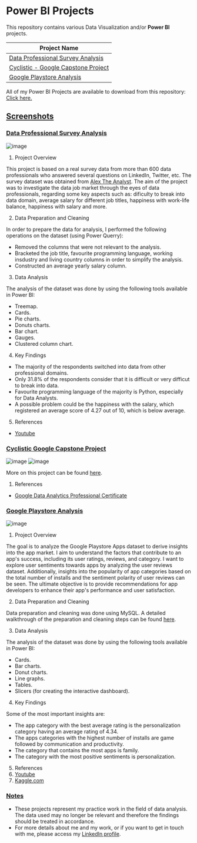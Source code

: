   # Power BI Projects

This repository contains various Data Visualization and/or **Power BI** projects.

|Project Name|
|------------|
|[Data Professional Survey Analysis](#data-professional-survey-analysis)|
|[Cyclistic - Google Capstone Project](#cyclistic-google-capstone-project)|
|[Google Playstore Analysis](#google-playstore-analysis)|

All of my Power BI Projects are available to download from this repository: [<ins>Click here</ins>.]()

  ## <ins>Screenshots</ins>

  ### <ins>Data Professional Survey Analysis</ins>

![image](https://github.com/AlexPraporgescu/Power-BI-Projects/assets/158141333/22edd272-82b3-4f3f-b75c-38df2a6c6939)

1. Project Overview

This project is based on a real survey data from more than 600 data professionals who answered several questions on LinkedIn, Twitter, etc. The survey dataset was obtained from [Alex The Analyst](https://www.youtube.com/@AlexTheAnalyst).
The aim of the project was to investigate the data job market through the eyes of data professionals, regarding some key aspects such as: dificulty to break into data domain, average salary for different job titles, happiness with work-life balance,
happiness with salary and more.

2. Data Preparation and Cleaning

In order to prepare the data for analysis, I performed the following operations on the dataset (using Power Querry):
 - Removed the columns that were not relevant to the analysis.
 - Bracketed the job title, favourite programming language, working insdustry and living country columns in order to simplify the analysis.
 - Constructed an average yearly salary column.

3. Data Analysis

The analysis of the dataset was done by using the following tools available in Power BI:
 - Treemap.
 - Cards.
 - Pie charts.
 - Donuts charts.
 - Bar chart.
 - Gauges.
 - Clustered column chart.

4. Key Findings

 - The majority of the respondents switched into data from other professional domains.
 - Only 31.8% of the respondents consider that it is difficult or very difficut to break into data.
 - Favourite programming language of the majority is Python, especially for Data Analysts.
 - A possible problem could be the happiness with the salary, which registered an average score of 4.27 out of 10, which is below average.

5. References
 - [Youtube](https://www.youtube.com/)

  ### <ins>Cyclistic Google Capstone Project</ins>

![image](https://github.com/AlexPraporgescu/SQL-Power-BI-Google-Capstone-Project/assets/158141333/7cc2205f-6f42-4a39-a439-7271150b21e9) ![image](https://github.com/AlexPraporgescu/SQL-Power-BI-Google-Capstone-Project/assets/158141333/c60c7780-e175-4374-9018-5929bada35f8)

More on this project can be found [here](https://github.com/AlexPraporgescu/SQL-Power-BI-Google-Capstone-Project).

1. References
  
 - [Google Data Analytics Professional Certificate](https://www.coursera.org/professional-certificates/google-data-analytics?)

  ### <ins>Google Playstore Analysis</ins>

![image](https://github.com/AlexPraporgescu/Power-BI-Projects/assets/158141333/e574f4c7-27be-449e-b698-6ae10f5dcb49)

1. Project Overview

The goal is to analyze the Google Playstore Apps dataset to derive insights into the app market.
I aim to understand the factors that contribute to an app's success, including its user ratings, reviews, and category.
I want to explore user sentiments towards apps by analyzing the user reviews dataset.
Additionally, insights into the popularity of app categories based on the total number of installs and the sentiment polarity of user reviews can be seen.
The ultimate objective is to provide recommendations for app developers to enhance their app's performance and user satisfaction.

2. Data Preparation and Cleaning

Data preparation and cleaning was done using MySQL. A detailed walkthrough of the preparation and cleaning steps can be found [here]([++++++++++++](https://github.com/AlexPraporgescu/SQL-Google-Playstore-Analysis)).

3. Data Analysis

The analysis of the dataset was done by using the following tools available in Power BI:
 - Cards.
 - Bar charts.
 - Donut charts.
 - Line graphs.
 - Tables.
 - Slicers (for creating the interactive dashboard).

4. Key Findings

Some of the most important insights are:
 - The app category with the best average rating is the personalization category having an average rating of 4.34.
 - The apps categories with the highest number of installs are game followed by communication and productivity.
 - The category that contains the most apps is family.
 - The category with the most positive sentiments is personalization.

5. References
1. [Youtube](https://www.youtube.com/)
2. [Kaggle.com](https://www.kaggle.com/datasets/reenapinto/google-play-store)

  ### <ins>Notes</ins>

- These projects represent my practice work in the field of data analysis. The data used may no longer be relevant and therefore the findings should be treated in accordance.
- For more details about me and my work, or if you want to get in touch with me, please access my [LinkedIn profile](https://www.linkedin.com/in/alexpraporgescu/).


